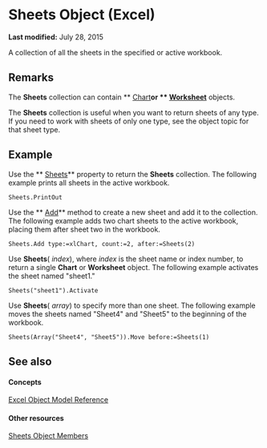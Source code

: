 
# Sheets Object (Excel)

 **Last modified:** July 28, 2015

A collection of all the sheets in the specified or active workbook.

## Remarks

 The **Sheets** collection can contain ** [Chart](179c32ce-49bd-6f36-ea12-89fb5443f3ea.md)**or  ** [Worksheet](182b705e-854a-81cc-a4b0-59b942de55ae.md)** objects.

The  **Sheets** collection is useful when you want to return sheets of any type. If you need to work with sheets of only one type, see the object topic for that sheet type.


## Example

Use the  ** [Sheets](45e4e19e-55ea-9615-231d-9435ba6d5a63.md)** property to return the **Sheets** collection. The following example prints all sheets in the active workbook.


```
Sheets.PrintOut
```

Use the  ** [Add](db5de750-fd09-2b18-c52b-98d88eeb0ffc.md)** method to create a new sheet and add it to the collection. The following example adds two chart sheets to the active workbook, placing them after sheet two in the workbook.




```
Sheets.Add type:=xlChart, count:=2, after:=Sheets(2)
```

Use  **Sheets**( _index_), where  _index_ is the sheet name or index number, to return a single **Chart** or **Worksheet** object. The following example activates the sheet named "sheet1."




```
Sheets("sheet1").Activate
```

Use  **Sheets**( _array_) to specify more than one sheet. The following example moves the sheets named "Sheet4" and "Sheet5" to the beginning of the workbook.




```
Sheets(Array("Sheet4", "Sheet5")).Move before:=Sheets(1)
```


## See also


#### Concepts


 [Excel Object Model Reference](11ea8598-8a20-92d5-f98b-0da04263bf2c.md)
#### Other resources


 [Sheets Object Members](d630d25c-25cc-c866-a3d3-708246dc8b83.md)
